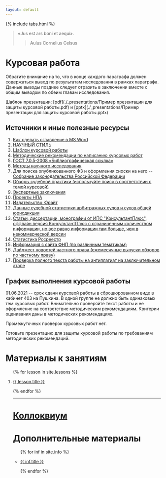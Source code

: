 ```yaml
---
layout: default
---
```


{% include tabs.html %}

<style>
table {
  border: 2px solid #000000;
}
td {
  border: 2px solid #000000;
  padding: 5px;
}
th {
  border: 2px solid #000000;
  padding: 5px;
}
</style>

> «Jus est ars boni et aequi».
>
> > Aulus Cornelius Celsus

<!-- <h1><a href="/sr">Самостоятельная работа</a></h1> -->

<h1>Курсовая работа</h1>

Обратите внимание на то, что в конце каждого параграфа должен содержаться вывод
по результатам исследования в рамках параграфа. Данные выводы позднее следует
отразить в заключении вместе с общим выводом по обеим главам исследования.

Шаблон презентации: [pdf](./\_presentations/Пример презентации для защиты курсовой работы.pdf) и [pptx](./\_presentations/Пример презентации для защиты курсовой работы.pptx)

<h2>Источники и иные полезные ресурсы</h2>

1. [Как сделать оглавление в MS Word](https://www.youtube.com/watch?app=desktop&v=fU9X88ZoALU)
2. [НАУЧНЫЙ СТИЛЬ](https://licey.net/free/4-russkii_yazyk/41-kurs_russkogo_yazyka_russkii_yazyk_i_kultura_obscheniya/stages/791-52_nauchnyi_stil.html)
3. [Шаблон курсовой работы](/Kursovaya_ryba.docx)
4. [Методические рекомендации по написанию курсовых работ](/metodichka_po_kursovym_rabotam.docx)
5. [ГОСТ 7.0.5-2008 «Библиографическая ссылка»](/gost-7_0_8-2008.pdf)
6. [Методы научного исследования](/Metody_Nauchnogo_Issledovania.pdf)
7. Для поиска опубликованного ФЗ и оформления сноски на него -- [Собрание законодательства Российской Федерации](http://www.szrf.ru/szrf/index.phtml?md=1)
8. [Обзоры судебной практики (используйте поиск в соответствии с темой курсовой)](http://xn--b1a4a.xn--p1ai/documents/thematics/?year=2021)
9. [Экспертные заключения](http://privlaw.ru/sovet-po-kodifikacii/)
10. [Проекты НПА](https://sozd.duma.gov.ru/calendar/b/year/2021-01-01/2021-12-31/1.1)
11. [Издательство Юрайт](https://urait.ru/)
12. [Данные судебной статистики арбитражных судов и судов общей юрисдикции](http://www.cdep.ru/index.php?id=79)
13. [Статьи, диссертации, монографии от ИПС "КонсультантПлюс", оффлайн версия КонсультантПлюс с ограниченным количеством информации, но все равно информации там больше, чем в некоммерческой версии](https://www.consultant.ru/edu/student/study/)
14. [Статистика Росреестр](https://rosreestr.gov.ru/site/open-service/statistika-i-analitika/statisticheskaya-otchetnost/?clear_cache=Y)
15. [Информация с сайта ФНП (по различным тематикам)](https://notariat.ru/ru-ru/publishing-center/group/infographics/)
16. [Дайджест новостей частного права (ежемесячные выпуски обзоров по частному праву)](https://m-logos.ru/publications/digest/)
17. [Проверка полного текста работы на антиплагиат на заключительном этапе](https://www.antiplagiat.ru/)

<h2>График выполнения курсовой работы</h2>

<!-- | **№** | **Этап работы**                                                 | **Срок сдачи**                                         | -->
<!-- | :---: | :-------------------------------------------------------------- | :----------------------------------------------------- | -->
<!-- |   1   | Подбор литературы, обзор проблематики, составление плана        | до 05.01.2021                                          | -->
<!-- |   2   | Написание и оформление введения                                 | СА-11-103 -- до 25.02.2021, остальные -- до 05.03.2021 | -->
<!-- |   3   | Написание и оформление первой главы                             | до 23.03.2021                                          | -->
<!-- |   4   | Написание и оформление второй главы                             | до 04.05.2021                                          | -->
<!-- |   5   | Написание и оформление заключения, оформление списка литературы | до 14.05.2021                                          | -->
<!-- |   6   | Сдача напечатанной и подшитой курсовой работы                   | до 20.05.2021                                          | -->

01.06.2021 -- срок сдачи курсовой работы в сброшюрованном виде в кабинет 403 на Пушкина. В одной группе не должно быть одинаковых тем курсовых работ. Внимательно проверяйте текст работы и ее оформление на соответствие методическим рекомендациям. Критерии оценивания даны в методических рекомендациях.

Промежуточных проверок курсовых работ нет.

Готовьте презентацию для защиты курсовой работы по требованиям методических рекомендаций.

<!-- **! Обратите внимание**: грубое, неоднократное, необоснованное нарушение графика выполнения курсовой работы является основанием для снижения оценки (вплоть до отметки «удовлетворительно») независимо от полученного результата. -->

<!-- <ul> -->

<!-- {% assign notifications = site.notifs | sort: "date" | reverse %} -->
<!-- {% for notif in site.notifs %} -->

<!--   <li> -->
<!--     <h2>{{ notif.when }} &mdash; {{ notif.title }}</h2> -->
<!--     {{ notif.content }} -->
<!--   </li> -->

<!-- {% endfor %} -->

<!-- </ul> -->

<h1>Материалы к занятиям</h1>

<ol>

{% for lesson in site.lessons %}

  <li>
    <a href="{{ lesson.url }}">
      {{ lesson.title }}
    </a>
  </li>

{% endfor %}

<hr />

<h1><a href="/colloc">Коллоквиум</a></h1>

<h1>Дополнительные материалы</h1>

<ul>

{% for inf in site.info %}

  <li>
    <a href="{{ inf.url }}">
      {{ inf.title }}
    </a>
  </li>

{% endfor %}

</ul>

<script>
// Get the element with id="defaultOpen" and click on it
document.getElementById("defaultOpen").click();
</script>
